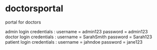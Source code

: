 # doctorsportal
portal for doctors 

admin login credentials : username = admin123 password = admin123
doctor login credentials : username = SarahSmith password = Sarah123
patient login credentials : username = jahndoe password = jane123
